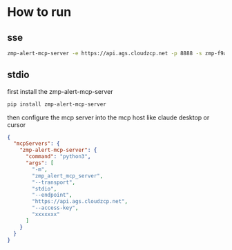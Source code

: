 # How to run
## sse
```bash
zmp-alert-mcp-server -e https://api.ags.cloudzcp.net -p 8888 -s zmp-f9aed626-c0d6-4293-8a66-c36755e8e948 --transport sse
```

## stdio
first install the zmp-alert-mcp-server
```bash
pip install zmp-alert-mcp-server
```

then configure the mcp server into the mcp host like claude desktop or cursor
```json
{
  "mcpServers": {
    "zmp-alert-mcp-server": {
      "command": "python3",
      "args": [
        "-m",
        "zmp_alert_mcp_server",
        "--transport",
        "stdio",
        "--endpoint",
        "https://api.ags.cloudzcp.net",
        "--access-key",
        "xxxxxxx"
      ]
    }
  }
}

```
